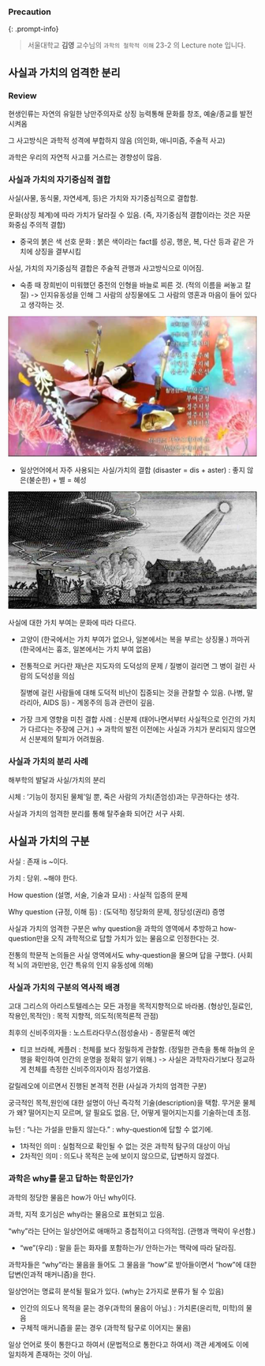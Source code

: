 
### Precaution


{: .prompt-info}


> 서울대학교 **김영** 교수님의 `과학의 철학적 이해` 23-2 의 Lecture note 입니다. 


## 사실과 가치의 엄격한 분리


### Review


현생인류는 자연의 유일한 낭만주의자로 상징 능력통해 문화를 창조, 예술/종교를 발전시켜옴


그 사고방식은 과학적 성격에 부합하지 않음 (의인화, 애니미즘, 주술적 사고)


과학은 우리의 자연적 사고를 거스르는 경향성이 많음.


### 사실과 가치의 자기중심적 결합


사실(사물, 동식물, 자연세계, 등)은 가치와 자기중심적으로 결합함.


문화(상징 체계)에 따라 가치가 달라질 수 있음. (즉, 자기중심적 결합이라는 것은 자문화중심 주의적 결합)

- 중국의 붉은 색 선호 문화 : 붉은 색이라는 fact를 성공, 행운, 복, 다산 등과 같은 가치에 상징을 결부시킴

사실, 가치의 자기중심적 결합은 주술적 관행과 사고방식으로 이어짐.

- 숙종 때 장희빈이 미워했던 중전의 인형을 바늘로 찌른 것. (적의 이름을 써놓고 칼질) -> 인지유동성을 인해 그 사람의 상징물에도 그 사람의 영혼과 마음이 들어 있다고 생각하는 것.

![](/assets/img/2023-10-14-[과철이]-Lec-11---과학의-의미-:-사실과-가치의-구분.md/0.png)

- 일상언어에서 자주 사용되는 사실/가치의 결합 (disaster = dis + aster) : 좋지 않은(불순한) + 별 = 혜성

![](/assets/img/2023-10-14-[과철이]-Lec-11---과학의-의미-:-사실과-가치의-구분.md/1.png)


사실에 대한 가치 부여는 문화에 따라 다르다.

- 고양이 (한국에서는 가치 부여가 없으나, 일본에서는 복을 부르는 상징물.) 까마귀 (한국에서는 흉조, 일본에서는 가치 부여 없음)
- 전통적으로 커다란 재난은 지도자의 도덕성의 문제 / 질병이 걸리면 그 병이 걸린 사람의 도덕성을 의심

	질병에 걸린 사람들에 대해 도덕적 비난이 집중되는 것을 관찰할 수 있음. (나병, 말라리아, AIDS 등) - 계몽주의 등과 관련이 깊음.

- 가장 크게 영향을 미친 결합 사례 : 신분제 (태어나면서부터 사실적으로 인간의 가치가 다르다는 주장에 근거.) → 과학의 발전 이전에는 사실과 가치가 분리되지 않으면서 신분제의 탈피가 어려웠음.

### 사실과 가치의 분리 사례


해부학의 발달과 사실/가치의 분리


시체 : ’기능이 정지된 물체’일 뿐, 죽은 사람의 가치(존엄성)과는 무관하다는 생각.


사실과 가치의 엄격한 분리를 통해 탈주술화 되어간 서구 사회.


## 사실과 가치의 구분


사실 : 존재 is ~이다.


가치 : 당위. ~해야 한다.


How question (설명, 서술, 기술과 묘사) : 사실적 입증의 문제


Why question (규정, 이해 등) : (도덕적) 정당화의 문제, 정당성(권리) 증명


사실과 가치의 엄격한 구분은 why question을 과학의 영역에서 추방하고 how-question만을 오직 과학적으로 답할 가치가 있는 물음으로 인정한다는 것.


전통의 학문적 논의들은 사실 영역에서도 why-question을 물으며 답을 구했다. (사회적 뇌의 과민반응, 인간 특유의 인지 유동성에 의해)


### 사실과 가치의 구분의 역사적 배경


고대 그리스의 아리스토텔레스는 모든 과정을 목적지향적으로 바라봄. (형상인,질료인,작용인,목적인) : 목적 지향적, 의도적(목적론적 관점)


최후의 신비주의자들 : 노스트라다무스(점성술사) - 종말론적 예언

- 티코 브라헤, 케플러 : 천체를 보다 정밀하게 관찰함. (정밀한 관측을 통해 하늘의 운행을 확인하여 인간의 운명을 정확히 알기 위해.) -> 사실은 과학자라기보다 정교하게 천체를 측정한 신비주의자이자 점성가였음.

갈릴레오에 이르면서 진행된 본격적 전환 (사실과 가치의 엄격한 구분)


궁극적인 목적,원인에 대한 설명이 아닌 즉각적 기술(description)을 택함. 무거운 물체가 왜? 떨어지는지 모르며, 알 필요도 없음. 단, 어떻게 떨어지는지를 기술하는데 초점.


뉴턴 : “나는 가설을 만들지 않는다.” : why-question에 답할 수 없기에.

- 1차적인 의미 : 실험적으로 확인될 수 없는 것은 과학적 탐구의 대상이 아님
- 2차적인 의미 : 의도나 목적은 눈에 보이지 않으므로, 답변하지 않겠다.

### 과학은 why를 묻고 답하는 학문인가?


과학의 정당한 물음은 how가 아닌 why이다.


과학, 지적 호기심은 why라는 물음으로 표현되고 있음.


“why”라는 단어는 일상언어로 애매하고 중첩적이고 다의적임. (관행과 맥락이 우선함.)

- “we”(우리) : 말을 듣는 화자를 포함하는가/ 안하는가는 맥락에 따라 달라짐.

과학자들은 “why”라는 물음을 들어도 그 물음을 “how”로 받아들이면서 “how”에 대한 답변(인과적 매커니즘)을 한다.


일상언어는 명료히 분석될 필요가 있다. (why는 2가지로 분류가 될 수 있음)

- 인간의 의도나 목적을 묻는 경우(과학의 물음이 아님.) : 가치론(윤리학, 미학)의 물음
- 구체적 매커니즘을 묻는 경우 (과학적 탐구로 이어지는 물음)

일상 언어로 뜻이 통한다고 하여서 (문법적으로 통한다고 하여서) 객관 세계에도 이에 일치하게 존재하는 것이 아님.

<script>
  window.MathJax = {
    tex: {
      macros: {
        R: "\\\\mathbb{R}",
        N: "\\\\mathbb{N}",
        Z: "\\\\mathbb{Z}",
        Q: "\\\\mathbb{Q}",
        C: "\\\\mathbb{C}",
        proj: "\\\\operatorname{proj}",
        rank: "\\\\operatorname{rank}",
        im: "\\\\operatorname{im}",
        dom: "\\\\operatorname{dom}",
        codom: "\\\\operatorname{codom}",
        argmax: "\\\\operatorname*{arg\\,max}",
        argmin: "\\\\operatorname*{arg\\,min}",
        "\\{": "\\\\lbrace",
        "\\}": "\\\\rbrace",
        sub: "\\\\subset",
        sup: "\\\\supset",
        sube: "\\\\subseteq",
        supe: "\\\\supseteq"
      },
      tags: "ams",
      strict: false, 
      inlineMath: [["$", "$"], ["\\\\(", "\\\\)"]],
      displayMath: [["$$", "$$"], ["\\\\[", "\\\\]"]]
    },
    options: {
      skipHtmlTags: ["script", "noscript", "style", "textarea", "pre"]
    }
  };
</script>
<script async src="https://cdn.jsdelivr.net/npm/mathjax@3/es5/tex-mml-chtml.js"></script>
